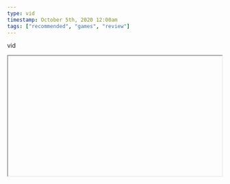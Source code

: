 ```yaml
---
type: vid
timestamp: October 5th, 2020 12:00am
tags: ["recommended", "games", "review"]
---
```

vid
<iframe width="500" height="281"  id="youtube_iframe" src="https://www.youtube.com/embed/beF1Tv5BIeI[![thumbnail](http://i3.ytimg.com/vi//maxresdefault.jpg)](https://www.youtube.com/watch?v=)></iframe>                    
                                            
Away Review!
 
                                                    
<small>source: https://saturdayxiii.tumblr.com/post/647738467225419776</small>
